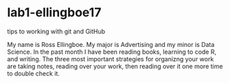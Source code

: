 # lab1-ellingboe17
tips to working with git and GitHub

My name is Ross Ellingboe.
My major is Advertising and my minor is Data Science. 
In the past month I have been reading books, learning to code R, and writing. 
The three most important strategies for organizng your work are taking notes, reading over your work, then reading over it one more time to double check it. 

